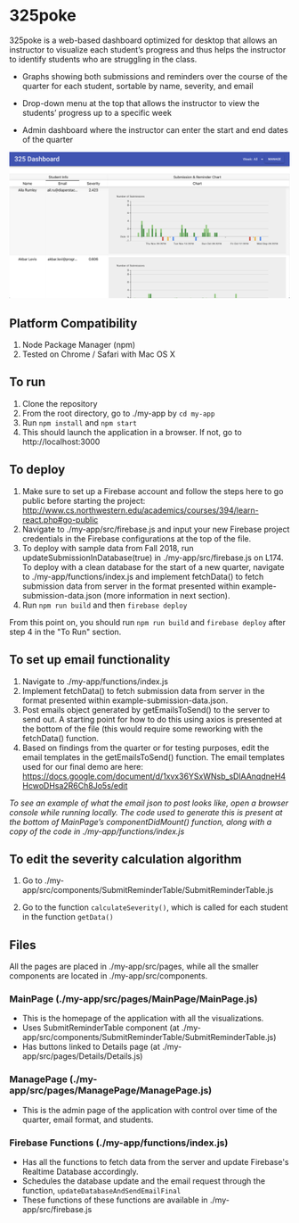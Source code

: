 # 325poke

325poke is a web-based dashboard optimized for desktop that allows an instructor to visualize each student’s progress and thus helps the instructor to identify students who are struggling in the class.

* Graphs showing both submissions and reminders over the course of the quarter for each student, sortable by name, severity, and email

* Drop-down menu at the top that allows the instructor to view the students’ progress up to a specific week

* Admin dashboard where the instructor can enter the start and end dates of the quarter

![Dashboard Screenshot](my-app/325DashboardScreenshot.png)

## Platform Compatibility
1. Node Package Manager (npm)
2. Tested on Chrome / Safari with Mac OS X

## To run
1. Clone the repository
2. From the root directory, go to ./my-app by `cd my-app`
3. Run `npm install` and `npm start`
4. This should launch the application in a browser. If not, go to http://localhost:3000

## To deploy
1. Make sure to set up a Firebase account and follow the steps here to go public before starting the project: http://www.cs.northwestern.edu/academics/courses/394/learn-react.php#go-public
2. Navigate to ./my-app/src/firebase.js and input your new Firebase project credentials in the Firebase configurations at the top of the file.
3. To deploy with sample data from Fall 2018, run updateSubmissionInDatabase(true) in ./my-app/src/firebase.js on L174. To deploy with a clean database for the start of a new quarter, navigate to ./my-app/functions/index.js and implement fetchData() to fetch submission data from server in the format presented within example-submission-data.json (more information in next section).
4. Run `npm run build` and then `firebase deploy`

From this point on, you should run `npm run build` and `firebase deploy` after step 4 in the "To Run" section.

## To set up email functionality
1. Navigate to ./my-app/functions/index.js
2. Implement fetchData() to fetch submission data from server in the format presented within example-submission-data.json.
3. Post emails object generated by getEmailsToSend() to the server to send out. A starting point for how to do this using axios is presented at the bottom of the file (this would require some reworking with the fetchData() function.
4. Based on findings from the quarter or for testing purposes, edit the email templates in the getEmailsToSend() function. The email templates used for our final demo are here: https://docs.google.com/document/d/1xvx36YSxWNsb_sDlAAnqdneH4HcwoDHsa2R6Ch8Jo5s/edit

*To see an example of what the email json to post looks like, open a browser console while running locally. The code used to generate this is present at the bottom of MainPage’s componentDidMount() function, along with a copy of the code in ./my-app/functions/index.js*

## To edit the severity calculation algorithm
1. Go to ./my-app/src/components/SubmitReminderTable/SubmitReminderTable.js

2. Go to the function `calculateSeverity()`, which is called for each student in the function `getData()`

## Files
All the pages are placed in ./my-app/src/pages, while all the smaller components are located in ./my-app/src/components. 
### MainPage (./my-app/src/pages/MainPage/MainPage.js)
- This is the homepage of the application with all the visualizations.
- Uses SubmitReminderTable component (at ./my-app/src/components/SubmitReminderTable/SubmitReminderTable.js)
- Has buttons linked to Details page (at ./my-app/src/pages/Details/Details.js) 
### ManagePage (./my-app/src/pages/ManagePage/ManagePage.js)
- This is the admin page of the application with control over time of the quarter, email format, and students. 

### Firebase Functions (./my-app/functions/index.js)
- Has all the functions to fetch data from the server and update Firebase's Realtime Database accordingly. 
- Schedules the database update and the email request through the function, `updateDatabaseAndSendEmailFinal`
- These functions of these functions are available in ./my-app/src/firebase.js
